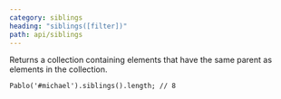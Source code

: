 ```yaml
---
category: siblings
heading: "siblings([filter])"
path: api/siblings
---
```


Returns a collection containing elements that have the same parent as elements in the collection.

    Pablo('#michael').siblings().length; // 8